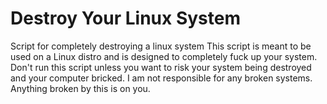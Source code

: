 # Destroy Your Linux System
Script for completely destroying a linux system
This script is meant to be used on a Linux distro and is designed to completely fuck up your system.
Don't run this script unless you want to risk your system being destroyed and your computer bricked.
I am not responsible for any broken systems. Anything broken by this is on you.
